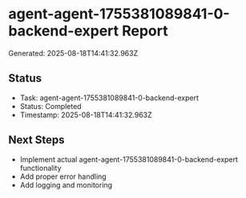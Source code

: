 # agent-agent-1755381089841-0-backend-expert Report

Generated: 2025-08-18T14:41:32.963Z

## Status
- Task: agent-agent-1755381089841-0-backend-expert
- Status: Completed
- Timestamp: 2025-08-18T14:41:32.963Z

## Next Steps
- Implement actual agent-agent-1755381089841-0-backend-expert functionality
- Add proper error handling
- Add logging and monitoring
